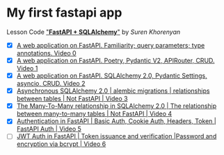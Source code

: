 # My first fastapi app

Lesson Code ["**FastAPI + SQLAlchemy**"](https://www.youtube.com/playlist?list=PLYnH8mpFQ4akzzS1D9IHkMuXacb-bD4Cl) by *Suren Khorenyan*

- [x] [A web application on FastAPI. Familiarity; query parameters; type annotations. Video 0](https://www.youtube.com/watch?v=z4pbneT6SLw)
- [x] [A web application on FastAPI. Poetry, Pydantic V2, APIRouter, CRUD. Video 1](https://www.youtube.com/watch?v=JeVXbTuXkNg)
- [x] [A web application on FastAPI. SQLAlchemy 2.0, Pydantic Settings, asyncio, CRUD. Video 2](https://www.youtube.com/watch?v=JeVXbTuXkNg)
- [x] [Asynchronous SQLAlchemy 2.0 | alembic migrations | relationships between tables | Not FastAPI | Video 3](https://www.youtube.com/watch?v=LKkn-2FId8w)
- [x] [The Many-To-Many relationship in SQLAlchemy 2.0 | The relationship between many-to-many tables | Not FastAPI | Video 4](https://www.youtube.com/watch?v=bxlUJmBOPaY)
- [x] [Authentication in FastAPI | Basic Auth, Cookie Auth, Headers, Token | FastAPI Auth | Video 5](https://www.youtube.com/watch?v=Fg4tfUtJiT8)
- [ ] [JWT Auth in FastAPI | Token issuance and verification |Password and encryption via bcrypt | Video 6](https://www.youtube.com/watch?v=B_JDYLXS8Ww)